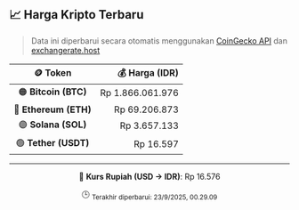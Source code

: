 

<!-- HARGA_KRIPTO -->
## 📈 Harga Kripto Terbaru

> Data ini diperbarui secara otomatis menggunakan [CoinGecko API](https://www.coingecko.com/) dan [exchangerate.host](https://exchangerate.host/)

<div align="center">

| 🪙 Token | 💰 Harga (IDR) |
|:------:|---------------:|
| 🟠 **Bitcoin (BTC)**   | Rp 1.866.061.976 |
| 🔵 **Ethereum (ETH)**  | Rp 69.206.873 |
| 🟣 **Solana (SOL)**    | Rp 3.657.133 |
| 🟢 **Tether (USDT)**   | Rp 16.597 |

---

💱 **Kurs Rupiah (USD → IDR)**: Rp 16.576

🕒 <sub>Terakhir diperbarui: 23/9/2025, 00.29.09</sub>

</div>
<!-- /HARGA_KRIPTO -->